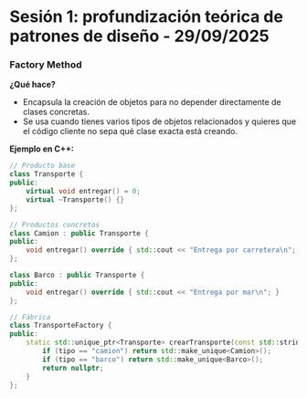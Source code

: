 # Sesión 1: profundización teórica de patrones de diseño - 29/09/2025

### Factory Method

**¿Qué hace?**

- Encapsula la creación de objetos para no depender directamente de clases concretas.
- Se usa cuando tienes varios tipos de objetos relacionados y quieres que el código cliente no sepa qué clase exacta está creando.

**Ejemplo en C++:**

```cpp
// Producto base
class Transporte {
public:
    virtual void entregar() = 0;
    virtual ~Transporte() {}
};

// Productos concretos
class Camion : public Transporte {
public:
    void entregar() override { std::cout << "Entrega por carretera\n"; }
};

class Barco : public Transporte {
public:
    void entregar() override { std::cout << "Entrega por mar\n"; }
};

// Fábrica
class TransporteFactory {
public:
    static std::unique_ptr<Transporte> crearTransporte(const std::string& tipo) {
        if (tipo == "camion") return std::make_unique<Camion>();
        if (tipo == "barco") return std::make_unique<Barco>();
        return nullptr;
    }
};
```

